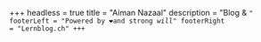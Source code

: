 +++
headless = true
title = "Aiman Nazaal"
description = "Blog & <Code>"
footerLeft = "Powered by ❤️and strong *will*"
footerRight = "Lernblog.ch"
+++

